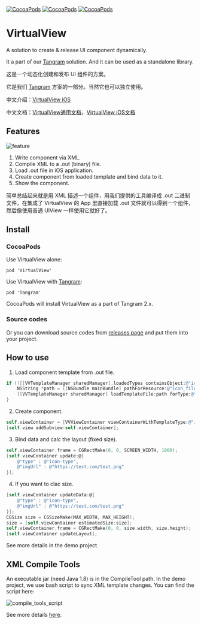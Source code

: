 [![CocoaPods](https://img.shields.io/cocoapods/v/VirtualView.svg)]() [![CocoaPods](https://img.shields.io/cocoapods/p/VirtualView.svg)]() [![CocoaPods](https://img.shields.io/cocoapods/l/VirtualView.svg)]()

# VirtualView 

A solution to create & release UI component dynamically.

It a part of our [Tangram](https://github.com/alibaba/Tangram-iOS) solution. And it can be used as a standalone library.

这是一个动态化创建和发布 UI 组件的方案。

它是我们 [Tangram](https://github.com/alibaba/Tangram-iOS) 方案的一部分。当然它也可以独立使用。

中文介绍：[VirtualView iOS](http://pingguohe.net/2018/02/23/virtualview-ios-1.2.html)

中文文档：[VirtualView通用文档](http://tangram.pingguohe.net/docs/virtualview/about-virtualview)，[VirtualView iOS文档](http://tangram.pingguohe.net/docs/ios/use-virtualview)

## Features

![feature](https://github.com/alibaba/VirtualView-iOS/raw/master/README/feature.png)

1. Write component via XML.
2. Compile XML to a .out (binary) file.
3. Load .out file in iOS application.
4. Create component from loaded template and bind data to it.
5. Show the component.

简单总结起来就是用 XML 描述一个组件，用我们提供的工具编译成 .out 二进制文件，在集成了 VirtualView 的 App 里直接加载 .out 文件就可以得到一个组件，然后像使用普通 UIView 一样使用它就好了。

## Install

### CocoaPods

Use VirtualView alone:

    pod 'VirtualView'

Use VirtualView with [Tangram](https://github.com/alibaba/Tangram-iOS):

    pod 'Tangram'

CocoaPods will install VirtualView as a part of Tangram 2.x.

### Source codes

Or you can download source codes from [releases page](https://github.com/alibaba/VirtualView-iOS/releases) and put them into your project.

## How to use

1. Load component template from .out file.

```objective-c
if (![[VVTemplateManager sharedManager].loadedTypes containsObject:@"icon_type"]) {
    NSString *path = [[NSBundle mainBundle] pathForResource:@"icon_file" ofType:@"out"];
    [[VVTemplateManager sharedManager] loadTemplateFile:path forType:@"type_alias"];
}
```

2. Create component.

```objective-c
self.viewContainer = [VVViewContainer viewContainerWithTemplateType:@"icon_type"];
[self.view addSubview:self.viewContainer];
```

3. Bind data and calc the layout (fixed size).

```objective-c
self.viewContainer.frame = CGRectMake(0, 0, SCREEN_WIDTH, 1000);
[self.viewContainer update:@{
    @"type" : @"icon-type",
    @"imgUrl" : @"https://test.com/test.png"
}];
```

4. If you want to clac size.

```objective-c
[self.viewContainer updateData:@{
    @"type" : @"icon-type",
    @"imgUrl" : @"https://test.com/test.png"
}];
CGSize size = CGSizeMake(MAX_WIDTH, MAX_HEIGHT);
size = [self.viewContainer estimatedSize:size];
self.viewContainer.frame = CGRectMake(0, 0, size.width, size.height);
[self.viewContainer updateLayout];
```

See more details in the demo project.

## XML Compile Tools

An executable jar (need Java 1.8) is in the CompileTool path. In the demo project, we use bash script to sync XML template changes. You can find the script here:

![compile_tools_script](https://github.com/alibaba/VirtualView-iOS/raw/master/README/compile_tools_script.png)

See more details [here](https://github.com/alibaba/virtualview_tools).
